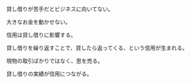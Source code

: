 貸し借りが苦手だとビジネスに向いてない。

大きなお金を動かせない。

信用は貸し借りに影響する。

貸し借りを繰り返すことで、貸したら返ってくる、という信用が生まれる。

現物の取引ばかりではなく、恩を売る。

貸し借りの実績が信用につながる。
